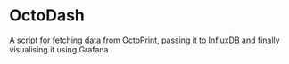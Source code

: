 # OctoDash
A script for fetching data from OctoPrint, passing it to InfluxDB and finally visualising it using Grafana
